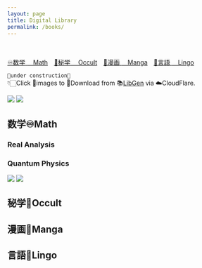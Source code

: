 ```yaml
---
layout: page
title: Digital Library
permalink: /books/
---
```

　

[<ruby>♾️数学<br>　Math</ruby>](#Math)　[<ruby>🔮秘学<br>　Occult</ruby>](#Occult)　[<ruby>🎎漫画<br>　Manga</ruby>](#Manga)　[<ruby>🦜言語<br>　Lingo</ruby>](#Lingo)

`🚧under construction🚧`   
👇🏻Click 📕images to 🔽Download from 📚[LibGen](https://libgen.is/) via ☁️CloudFlare.

[![](https://i.gr-assets.com/images/S/compressed.photo.goodreads.com/books/1339192336l/292079._SX98_.jpg)](https://cloudflare-ipfs.com/ipfs/bafykbzacediqi6w4w5ve6lgmfs4peujenjig2ifuijgwln3ofdrmsw4wxnfio?filename=Rudin%20Analysis.pdf)
[![](https://i.gr-assets.com/images/S/compressed.photo.goodreads.com/books/1390170172l/18781405._SX98_.jpg)](https://cloudflare-ipfs.com/ipfs/bafykbzacebyakf67srvcqxh2ne5ns3z5cjay4xcz3gclpgkk2mag3nj6yjakk?filename=Lancaster%20Quantum%20Gift.pdf)

## <span id=Math>数学♾️Math</span>

### Real Analysis

### Quantum Physics

[![](https://i.gr-assets.com/images/S/compressed.photo.goodreads.com/books/1531832677l/37953277._SX98_.jpg)](https://cloudflare-ipfs.com/ipfs/bafykbzacebxsnmgi4tshxvu7vtgi76jsgrxn4vetszrka23jux2xnm4zbctdu?filename=Griffiths%20Quantum.pdf)
[![](https://i.gr-assets.com/images/S/compressed.photo.goodreads.com/books/1390170172l/18781405._SX98_.jpg)](https://cloudflare-ipfs.com/ipfs/bafykbzacebyakf67srvcqxh2ne5ns3z5cjay4xcz3gclpgkk2mag3nj6yjakk?filename=Lancaster%20Quantum%20Gift.pdf)

## <span id=Occult>秘学🔮Occult</span>

## <span id=Manga>漫画🎎Manga</span>

## <span id=Lingo>言語🦜Lingo</span>
